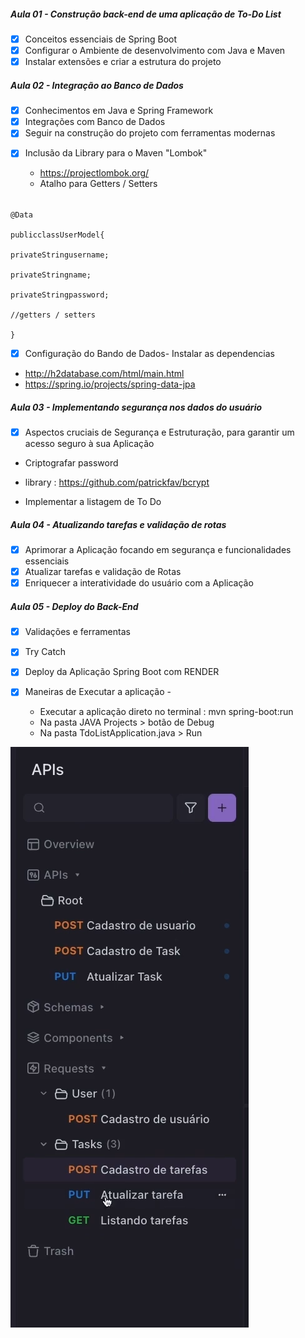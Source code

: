 ##### **Aula 01 - Construção back-end de uma aplicação de To-Do List**

- [X] Conceitos essenciais de Spring Boot
- [X] Configurar o Ambiente de desenvolvimento com Java e Maven
- [X] Instalar extensões e criar a estrutura do projeto

##### Aula 02 - Integração ao Banco de Dados

- [X] Conhecimentos em Java e Spring Framework
- [X] Integrações com Banco de Dados
- [X] Seguir na construção do projeto com ferramentas modernas

* [X] Inclusão da Library para o Maven "Lombok"

  - https://projectlombok.org/
  - Atalho para Getters / Setters

###### 
    @Data

    publicclassUserModel{

    privateStringusername;

    privateStringname;

    privateStringpassword;

    //getters / setters

    }

* [X] Configuração do Bando de Dados- Instalar as dependencias

- http://h2database.com/html/main.html
- https://spring.io/projects/spring-data-jpa

##### **Aula 03 - Implementando segurança nos dados do usuário**

- [X] Aspectos cruciais de Segurança e Estruturação, para garantir um acesso seguro à sua Aplicação

- Criptografar password

- library : https://github.com/patrickfav/bcrypt

- Implementar a listagem de To Do

##### **Aula 04 - Atualizando tarefas e validação de rotas**

* [X] Aprimorar a Aplicação focando em segurança e funcionalidades essenciais
* [X] Atualizar tarefas e validação de Rotas
* [X] Enriquecer a interatividade do usuário com a Aplicação

##### **Aula 05 - Deploy do Back-End**

* [X] Validações e ferramentas
* [X] Try Catch
* [X] Deploy da Aplicação Spring Boot com RENDER
* [X] Maneiras de Executar a aplicação -

  - Executar a aplicação direto no terminal  :  mvn spring-boot:run

  * Na pasta JAVA Projects > botão de Debug

  - Na pasta TdoListApplication.java > Run



![1697345099286](image/README/1697345099286.png)
